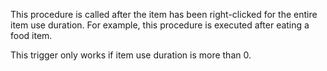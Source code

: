 This procedure is called after the item has been right-clicked for the entire item use duration.
For example, this procedure is executed after eating a food item.

This trigger only works if item use duration is more than 0.